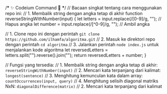 /******\******* ✨ Codeium Command 🌟 ******\*******/
// Bacaan singkat tentang cara menggunakan repo ini:
// 1. Membalik string dengan angka tetap di akhir
function reverseStringWithNumber(input) {
let letters = input.replace(/[0-9]/g, ""); // Hapus angka
let number = input.replace(/[^0-9]/g, ""); // Ambil angka

// 1. Clone repo ini dengan perintah `git clone https://github.com/ilhamfa/algoritma.git`
// 2. Masuk ke direktori repo dengan perintah `cd algoritma`
// 3. Jalankan perintah `node index.js` untuk menjalankan kode algoritma
let reversedLetters = letters.split("").reverse().join("");
return reversedLetters + number;
}

// Fungsi yang tersedia:
// 1. Membalik string dengan angka tetap di akhir: `reverseStringWithNumber(input)`
// 2. Mencari kata terpanjang dari kalimat: `longest(sentence)`
// 3. Menghitung kemunculan kata dalam array: `countOccurrences(input, query)`
// 4. Menghitung selisih diagonal matriks NxN: `diagonalDifference(matrix)`
// 2. Mencari kata terpanjang dari kalimat
